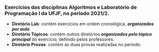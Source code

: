 ### Exercícios das disciplinas Algoritmos e Laboratório de Programação I da UFJF, no período 2021/2.

- **Diretório Lab**: contém exercícios em ordem cronológica, ***organizados por aula***.
- **Diretório Tópicos**: contém outros diretórios ***organizados pelo tópico principal*** do exercício, definido pelos professores. 
- **Diretório Provas**: contém as duas provas realizadas no período.


